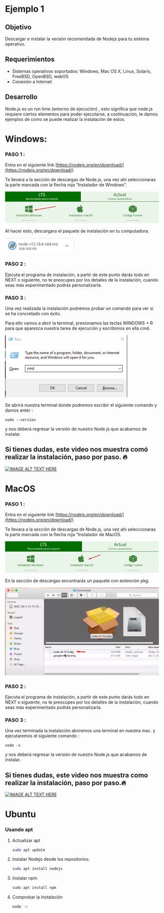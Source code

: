 # Ejemplo 1

## Objetivo

Descargar e instalar la versión recomendada de Nodejs para tu sistema operativo.

## Requerimientos


- Sistemas operativos soportados: Windows, Mac OS X, Linux, Solaris, FreeBSD, OpenBSD, webOS  
- Conexión a Internet


## Desarrollo

Node.js es un run time (entorno de ejecución) , esto significa que node.js requiere ciertos elementos para poder ejecutarse, a continuación, te damos ejemplos de como se puede realizar la instalación de estos.

# Windows: 


### PASO 1 :   

Entra en el siguiente link [https://nodejs.org/en/download/](https://nodejs.org/en/download/)

Te llevara a la sección de descargas de Node.js, una vez ahí seleccionaras la parte marcada con la flecha roja “Instalador de Windows”. 

![img/step1.png](img/step1.png)


Al hacer esto, descargara el paquete de instalación en tu computadora.

![img/step2.png](img/step2.png)

### PASO 2 :   

Ejecuta el programa de instalación, a partir de este punto darás todo en NEXT o siguiente, no te preocupes por los detalles de la instalación, cuando seas más experimentado podrás personalizarla.

### PASO 3 :   

Una vez realizada la instalación podremos probar un comando para ver si se ha concretado con éxito.

Para ello vamos a abrir la terminal, presionamos las teclas WINDOWS + R para que aparezca nuestra tarea de ejecución y escribimos en ella cmd.

![img/step3.png](img/step3.png)

Se abrirá nuestra terminal donde podremos escribir el siguiente comando y damos enter : 
   
    node --version

y nos deberá regresar la versión de nuestro Node.js que acabamos de instalar.

 <h2> Si tienes dudas, este video nos muestra comó realizar la instalación, paso por paso. 🔥</h2>     

[![IMAGE ALT TEXT HERE](https://img.youtube.com/vi/R8moDDltHNk/0.jpg)](https://www.youtube.com/watch?v=R8moDDltHNk)

# MacOS  

### PASO 1 : 
Entra en el siguiente link [https://nodejs.org/en/download/](https://nodejs.org/en/download/)


Te llevara a la sección de descargas de Node.js, una vez ahí seleccionaras la parte marcada con la flecha roja “Instalador de MacOS. 

![img/step1_mac.png](img/step1_mac.png)

En la sección de descargas encontrarás un paquete con extención pkg.

![img/step2_mac.png](img/step2_mac.png)

### PASO 2 :

Ejecuta el programa de instalación, a partir de este punto darás todo en NEXT o siguiente, no te preocupes por los detalles de la instalación, cuando seas más experimentado podrás personalizarla.

### PASO 3 :

Una vez terminada la instalación abriremos una terminal en nuestra mac. y ejecutaremos el siguiente comando : 


    node -v
    
    
y nos deberá regresar la versión de nuestro Node.js que acabamos de instalar.

<h2> Si tienes dudas, este video nos muestra como realizar la instalación, paso por paso.🔥 </h2>    

[![IMAGE ALT TEXT HERE](https://img.youtube.com/vi/TQks1p7xjdI/0.jpg)](https://www.youtube.com/watch?v=TQks1p7xjdI)

# Ubuntu

### Usando apt

1. Actualizar apt

    ```bash
    sudo apt update
    ```

2. Instalar Nodejs desde los repositorios:

    ```bash
    sudo apt install nodejs
    ```

3. Instalar npm

    ```bash
    sudo apt install npm
    ```

4. Comprobar la instalación

    ```bash
    node -v
    ```
